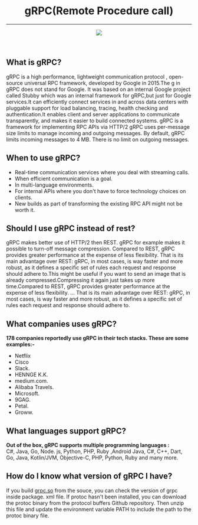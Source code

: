 <h1 align = "center"> gRPC(Remote Procedure call) </h1>

<hr>

<p align="center">
  <img src="https://user-images.githubusercontent.com/76914454/134569673-13298775-19de-42bd-b912-004fe1720351.png?raw=true" />
</p>

<br>

## What is gRPC?
<p>
gRPC is a high performance, lightweight communication protocol , open-source universal RPC framework, developed by Google in 2015.The g in gRPC does not stand for Google.
It was based on an internal Google project called Stubby which was an internal framework for gRPC,but just for Google services.It can efficiently connect services in and 
across data centers with pluggable support for load balancing, tracing, health checking and authentication.It enables client and server applications
to communicate transparently, and makes it easier to build connected systems. gRPC is a framework for implementing RPC APIs via HTTP/2
gRPC uses per-message size limits to manage incoming and outgoing messages. By default, gRPC limits incoming messages to 4 MB. There is no limit on outgoing messages.
</p> 

## When to use gRPC?<br>

- Real-time communication services where you deal with streaming calls.<br>
- When efficient communication is a goal.<br>
- In multi-language environments.<br>
- For internal APIs where you don't have to force technology choices on clients.<br>
- New builds as part of transforming the existing RPC API might not be worth it.<br>

## Should I use gRPC instead of rest?
gRPC makes better use of HTTP/2 then REST. gRPC for example makes it possible to turn-off message compression. Compared to REST, gRPC provides greater performance at the expense of less flexibility. That is its main advantage over REST: gRPC, in most cases, is way faster and more robust,
as it defines a specific set of rules each request and response should adhere to.This might be useful if you want to send an image that is already compressed.Compressing it again just takes up more time.Compared to REST, gRPC provides greater performance at the expense of less flexibility. ... That is its main advantage over REST: gRPC, in most cases, is way faster and more robust, as it defines a specific set of rules each request and response should adhere to.

## What companies uses gRPC?

<b>178 companies reportedly use gRPC in their tech stacks. These are some examples:-</b><br>

- Netflix<br>
- Cisco<br>
- Slack.<br>
- HENNGE K.K.<br>
- medium.com.<br>
- Alibaba Travels.<br>
- Microsoft.<br>
- 9GAG.<br>
- Petal.<br>
- Groww.<br>

## What languages support gRPC?
<b>Out of the box, gRPC supports multiple programming languages :</b><br>
C#, Java, Go, Node. js, Python, PHP, Ruby ,Android Java, C#, C++, Dart, Go, Java, Kotlin/JVM, Objective-C, PHP, Python, Ruby and many more.

## How do I know what version of gRPC I have?
If you build [grpc.so](https://grpc.io/) from the souce, you can check the version of grpc inside package. xml file. If protoc hasn't been installed, you can download the protoc binary from the protocol buffers Github repository. 
Then unzip this file and update the environment variable PATH to include the path to the protoc binary file.

